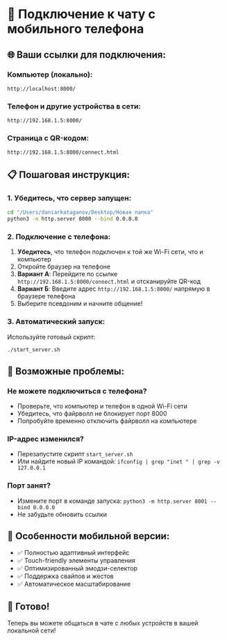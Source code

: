 # 📱 Подключение к чату с мобильного телефона

## 🌐 Ваши ссылки для подключения:

### Компьютер (локально):
```
http://localhost:8000/
```

### Телефон и другие устройства в сети:
```
http://192.168.1.5:8000/
```

### Страница с QR-кодом:
```
http://192.168.1.5:8000/connect.html
```

## 📋 Пошаговая инструкция:

### 1. Убедитесь, что сервер запущен:
```bash
cd "/Users/daniarkataganov/Desktop/Новая папка"
python3 -m http.server 8000 --bind 0.0.0.0
```

### 2. Подключение с телефона:
1. **Убедитесь**, что телефон подключен к той же Wi-Fi сети, что и компьютер
2. Откройте браузер на телефоне
3. **Вариант А**: Перейдите по ссылке `http://192.168.1.5:8000/connect.html` и отсканируйте QR-код
4. **Вариант Б**: Введите адрес `http://192.168.1.5:8000/` напрямую в браузере телефона
5. Выберите псевдоним и начните общение!

### 3. Автоматический запуск:
Используйте готовый скрипт:
```bash
./start_server.sh
```

## 🔧 Возможные проблемы:

### Не можете подключиться с телефона?
- Проверьте, что компьютер и телефон в одной Wi-Fi сети
- Убедитесь, что файрволл не блокирует порт 8000
- Попробуйте временно отключить файрволл на компьютере

### IP-адрес изменился?
- Перезапустите скрипт `start_server.sh`
- Или найдите новый IP командой: `ifconfig | grep "inet " | grep -v 127.0.0.1`

### Порт занят?
- Измените порт в команде запуска: `python3 -m http.server 8001 --bind 0.0.0.0`
- Не забудьте обновить ссылки

## 📱 Особенности мобильной версии:

- ✅ Полностью адаптивный интерфейс
- ✅ Touch-friendly элементы управления
- ✅ Оптимизированный эмодзи-селектор
- ✅ Поддержка свайпов и жестов
- ✅ Автоматическое масштабирование

## 🚀 Готово!

Теперь вы можете общаться в чате с любых устройств в вашей локальной сети!